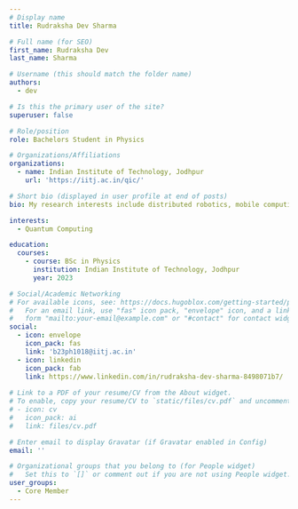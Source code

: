 ```yaml
---
# Display name
title: Rudraksha Dev Sharma

# Full name (for SEO)
first_name: Rudraksha Dev
last_name: Sharma

# Username (this should match the folder name)
authors:
  - dev

# Is this the primary user of the site?
superuser: false

# Role/position
role: Bachelors Student in Physics

# Organizations/Affiliations
organizations:
  - name: Indian Institute of Technology, Jodhpur
    url: 'https://iitj.ac.in/qic/'

# Short bio (displayed in user profile at end of posts)
bio: My research interests include distributed robotics, mobile computing and programmable matter.

interests:
  - Quantum Computing

education:
  courses:
    - course: BSc in Physics
      institution: Indian Institute of Technology, Jodhpur
      year: 2023

# Social/Academic Networking
# For available icons, see: https://docs.hugoblox.com/getting-started/page-builder/#icons
#   For an email link, use "fas" icon pack, "envelope" icon, and a link in the
#   form "mailto:your-email@example.com" or "#contact" for contact widget.
social:
  - icon: envelope
    icon_pack: fas
    link: 'b23ph1018@iitj.ac.in'
  - icon: linkedin
    icon_pack: fab
    link: https://www.linkedin.com/in/rudraksha-dev-sharma-8498071b7/
  
# Link to a PDF of your resume/CV from the About widget.
# To enable, copy your resume/CV to `static/files/cv.pdf` and uncomment the lines below.
# - icon: cv
#   icon_pack: ai
#   link: files/cv.pdf

# Enter email to display Gravatar (if Gravatar enabled in Config)
email: ''

# Organizational groups that you belong to (for People widget)
#   Set this to `[]` or comment out if you are not using People widget.
user_groups:
  - Core Member
---
```

